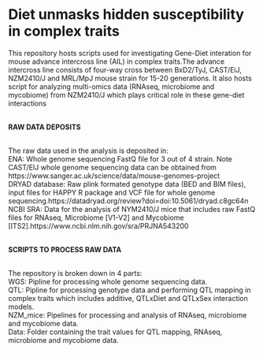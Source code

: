 <h1>Diet unmasks hidden susceptibility in complex traits</h1>
<p></p>
<p>This repository hosts scripts used for investigating Gene-Diet interation for mouse advance intercross line (AIL) in complex traits.The advance intercross line consists of four-way cross between BxD2/TyJ, CAST/EiJ, NZM2410/J and MRL/MpJ mouse strain for 15-20 generations. It also hosts script for analyzing multi-omics data (RNAseq, microbiome and mycobiome) from NZM2410/J which plays critical role in these gene-diet interactions</p>
<br><b> RAW DATA DEPOSITS </b>
<p><br>The raw data used in the analysis is deposited in:
<br>ENA: Whole genome sequencing FastQ file for 3 out of 4 strain. Note CAST/EIJ whole genome sequencing data can be obtained from https://www.sanger.ac.uk/science/data/mouse-genomes-project
<br>DRYAD database: Raw plink formated genotype data (BED and BIM files), input files for HAPPY R package and VCF file for whole genome sequencing.https://datadryad.org/review?doi=doi:10.5061/dryad.c8gc64n
<br>NCBI SRA: Data for the analysis of NYM2410/J mice that includes raw FastQ files for RNAseq, Microbiome [V1-V2] and Mycobiome [ITS2].https://www.ncbi.nlm.nih.gov/sra/PRJNA543200</p>
<br><b> SCRIPTS TO PROCESS RAW DATA </b>
<p><br>The repository is broken down in 4 parts:
<br>WGS: Pipline for processing whole genome sequencing data. 
<br>QTL: Pipline for processing genotype data and performing QTL mapping in complex traits which includes additive, QTLxDiet and QTLxSex interaction models.
<br>NZM_mice: Pipelines for processing and analysis of RNAseq, microbiome and mycobiome data.
<br>Data: Folder containing the trait values for QTL mapping, RNAseq, microbiome and mycobiome data.</p>
